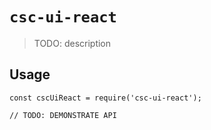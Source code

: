 # `csc-ui-react`

> TODO: description

## Usage

```
const cscUiReact = require('csc-ui-react');

// TODO: DEMONSTRATE API
```
